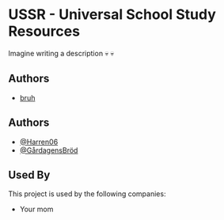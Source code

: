 # USSR - Universal School Study Resources 

Imagine writing a description :skull: :skull:

## Authors
- [bruh](https://www.youtube.com/watch?v=dQw4w9WgXcQ)

## Authors

- [@Harren06](https://github.com/Harren06)
- [@GårdagensBröd ](https://github.com/GardagensBrod)

## Used By

This project is used by the following companies:

- Your mom
